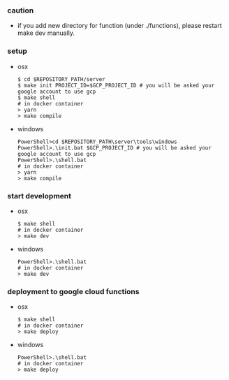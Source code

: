 ### caution
- if you add new directory for function (under ./functions), please restart make dev manually. 

### setup
- osx
  ```
  $ cd $REPOSITORY_PATH/server
  $ make init PROJECT_ID=$GCP_PROJECT_ID # you will be asked your google account to use gcp
  $ make shell
  # in docker container
  > yarn
  > make compile
  ```
- windows
  ```
  PowerShell>cd $REPOSITORY_PATH\server\tools\windows
  PowerShell>.\init.bat $GCP_PROJECT_ID # you will be asked your google account to use gcp
  PowerShell>.\shell.bat
  # in docker container
  > yarn
  > make compile
  ```

### start development
- osx
  ```
  $ make shell
  # in docker container
  > make dev
  ```

- windows
  ```
  PowerShell>.\shell.bat
  # in docker container
  > make dev
  ```

### deployment to google cloud functions
- osx
  ```
  $ make shell
  # in docker container
  > make deploy
  ```

- windows
  ```
  PowerShell>.\shell.bat
  # in docker container
  > make deploy
  ```
